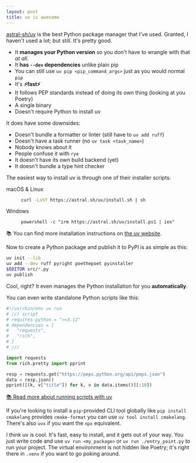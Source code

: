 ```yaml
---
layout: post
title: uv is awesome
---
```


[astral-sh/uv](https://github.com/astral-sh/uv) is the best Python package manager that I've used. Granted, I haven't used a lot; but still. It's pretty good.

- It **manages your Python version** so you don't have to wrangle with that _at all_.
- It **has `--dev` dependencies** unlike plain pip
- You can still use `uv pip <pip_command_args>` just as you would normal `pip`
- It's **⚡fast⚡**
- It follows PEP standards instead of doing its own thing (looking at you Poetry)
- A single binary
- Doesn't require Python to install uv

It does have some downsides:

- Doesn't bundle a formatter or linter (still have to `uv add ruff`)
- Doesn't have a task runner (no `uv task <task_name>`)
- Nobody knows about it
- People confuse it with `rye`
- It doesn't have its own build backend (yet)
- It doesn't bundle a type hint checker

The easiest way to install uv is through one of their installer scripts:

<dl>
<dt>macOS & Linux
<dd>

```sh
curl -LsSf https://astral.sh/uv/install.sh | sh
```

<dt>Windows
<dd>

```pwsh
powershell -c "irm https://astral.sh/uv/install.ps1 | iex"
```

</dl>

📚 You can find more installation instructions on [the uv website](https://docs.astral.sh/uv/).

Now to create a Python package and publish it to PyPI is as simple as this:

```sh
uv init --lib
uv add --dev ruff pyright poethepoet pyinstaller
$EDITOR src/*.py
uv publish
```

Cool, right? It even manages the Python installation for you **automatically**.

You can even write standalone Python scripts like this:

```py
#!/usr/bin/env uv run
# /// script
# requires-python = ">=3.12"
# dependencies = [
#   "requests",
#   "rich",
# ]
# ///

import requests
from rich.pretty import pprint

resp = requests.get("https://peps.python.org/api/peps.json")
data = resp.json()
pprint([(k, v["title"]) for k, v in data.items()][:10])
```

[📚 Read more about running scripts with uv](https://docs.astral.sh/uv/guides/scripts/)

If you're looking to install a `pip`-provided CLI tool globally like `pip install cmakelang` provides `cmake-format` you can use `uv tool install cmakelang`. There's also `uvx` if you want the `npx` equivalent.

I think uv is cool. It's fast, easy to install, and it gets out of your way. You just write code and use `uv run <my_package>` or `uv run ./entry_point.py` to run your project. The virtual environment is not hidden like Poetry; it's right there in `.venv` if you want to go poking around.

